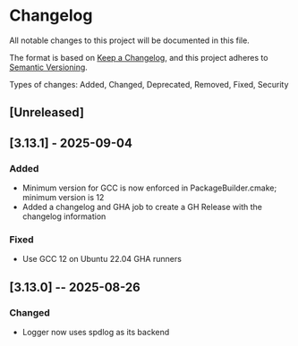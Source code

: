 # Changelog

All notable changes to this project will be documented in this file.

The format is based on [Keep a Changelog](https://keepachangelog.com/en/1.1.0/),
and this project adheres to [Semantic Versioning](https://semver.org/spec/v2.0.0.html).

Types of changes: Added, Changed, Deprecated, Removed, Fixed, Security

## [Unreleased]

## [3.13.1] - 2025-09-04

### Added

- Minimum version for GCC is now enforced in PackageBuilder.cmake; minimum version is 12
- Added a changelog and GHA job to create a GH Release with the changelog information

### Fixed

- Use GCC 12 on Ubuntu 22.04 GHA runners

## [3.13.0] -- 2025-08-26

### Changed

- Logger now uses spdlog as its backend
